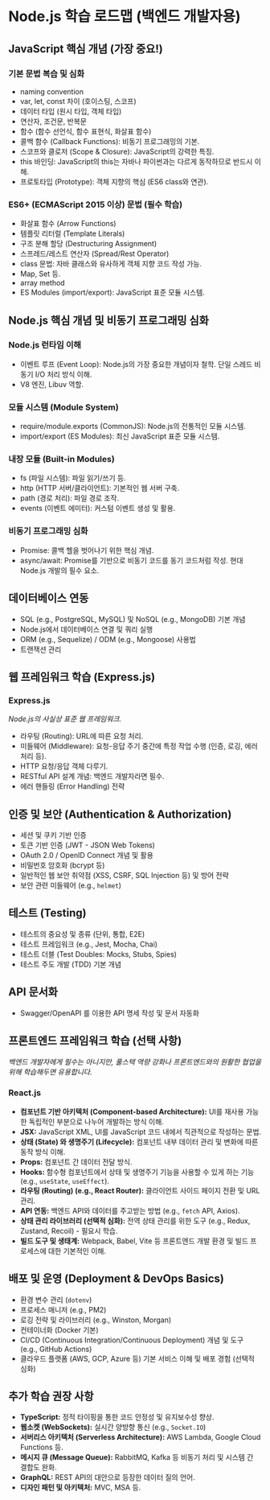# Node.js 학습 로드맵 (백엔드 개발자용)

## JavaScript 핵심 개념 (가장 중요!)

### 기본 문법 복습 및 심화
- naming convention
- var, let, const 차이 (호이스팅, 스코프)
- 데이터 타입 (원시 타입, 객체 타입)
- 연산자, 조건문, 반복문
- 함수 (함수 선언식, 함수 표현식, 화살표 함수)
- 콜백 함수 (Callback Functions): 비동기 프로그래밍의 기본.
- 스코프와 클로저 (Scope & Closure): JavaScript의 강력한 특징.
- this 바인딩: JavaScript의 this는 자바나 파이썬과는 다르게 동작하므로 반드시 이해.
- 프로토타입 (Prototype): 객체 지향의 핵심 (ES6 class와 연관).

### ES6+ (ECMAScript 2015 이상) 문법 (필수 학습)
- 화살표 함수 (Arrow Functions)
- 템플릿 리터럴 (Template Literals)
- 구조 분해 할당 (Destructuring Assignment)
- 스프레드/레스트 연산자 (Spread/Rest Operator)
- class 문법: 자바 클래스와 유사하게 객체 지향 코드 작성 가능.
- Map, Set 등.
- array method
- ES Modules (import/export): JavaScript 표준 모듈 시스템.

## Node.js 핵심 개념 및 비동기 프로그래밍 심화

### Node.js 런타임 이해
- 이벤트 루프 (Event Loop): Node.js의 가장 중요한 개념이자 철학. 단일 스레드 비동기 I/O 처리 방식 이해.
- V8 엔진, Libuv 역할.

### 모듈 시스템 (Module System)
- require/module.exports (CommonJS): Node.js의 전통적인 모듈 시스템.
- import/export (ES Modules): 최신 JavaScript 표준 모듈 시스템.

### 내장 모듈 (Built-in Modules)
- fs (파일 시스템): 파일 읽기/쓰기 등.
- http (HTTP 서버/클라이언트): 기본적인 웹 서버 구축.
- path (경로 처리): 파일 경로 조작.
- events (이벤트 에미터): 커스텀 이벤트 생성 및 활용.

### 비동기 프로그래밍 심화
- Promise: 콜백 헬을 벗어나기 위한 핵심 개념.
- async/await: Promise를 기반으로 비동기 코드를 동기 코드처럼 작성. 현대 Node.js 개발의 필수 요소.

## 데이터베이스 연동

- SQL (e.g., PostgreSQL, MySQL) 및 NoSQL (e.g., MongoDB) 기본 개념
- Node.js에서 데이터베이스 연결 및 쿼리 실행
- ORM (e.g., Sequelize) / ODM (e.g., Mongoose) 사용법
- 트랜잭션 관리

## 웹 프레임워크 학습 (Express.js)

### Express.js
*Node.js의 사실상 표준 웹 프레임워크.*

- 라우팅 (Routing): URL에 따른 요청 처리.
- 미들웨어 (Middleware): 요청-응답 주기 중간에 특정 작업 수행 (인증, 로깅, 에러 처리 등).
- HTTP 요청/응답 객체 다루기.
- RESTful API 설계 개념: 백엔드 개발자라면 필수.
- 에러 핸들링 (Error Handling) 전략

## 인증 및 보안 (Authentication & Authorization)

- 세션 및 쿠키 기반 인증
- 토큰 기반 인증 (JWT - JSON Web Tokens)
- OAuth 2.0 / OpenID Connect 개념 및 활용
- 비밀번호 암호화 (bcrypt 등)
- 일반적인 웹 보안 취약점 (XSS, CSRF, SQL Injection 등) 및 방어 전략
- 보안 관련 미들웨어 (e.g., `helmet`)

## 테스트 (Testing)

- 테스트의 중요성 및 종류 (단위, 통합, E2E)
- 테스트 프레임워크 (e.g., Jest, Mocha, Chai)
- 테스트 더블 (Test Doubles: Mocks, Stubs, Spies)
- 테스트 주도 개발 (TDD) 기본 개념

## API 문서화
- Swagger/OpenAPI 를 이용한 API 명세 작성 및 문서 자동화

## 프론트엔드 프레임워크 학습 (선택 사항)

*백엔드 개발자에게 필수는 아니지만, 풀스택 역량 강화나 프론트엔드와의 원활한 협업을 위해 학습해두면 유용합니다.*

### React.js
- **컴포넌트 기반 아키텍처 (Component-based Architecture):** UI를 재사용 가능한 독립적인 부분으로 나누어 개발하는 방식 이해.
- **JSX:** JavaScript XML, UI를 JavaScript 코드 내에서 직관적으로 작성하는 문법.
- **상태 (State) 와 생명주기 (Lifecycle):** 컴포넌트 내부 데이터 관리 및 변화에 따른 동작 방식 이해.
- **Props:** 컴포넌트 간 데이터 전달 방식.
- **Hooks:** 함수형 컴포넌트에서 상태 및 생명주기 기능을 사용할 수 있게 하는 기능 (e.g., `useState`, `useEffect`).
- **라우팅 (Routing) (e.g., React Router):** 클라이언트 사이드 페이지 전환 및 URL 관리.
- **API 연동:** 백엔드 API와 데이터를 주고받는 방법 (e.g., `fetch` API, Axios).
- **상태 관리 라이브러리 (선택적 심화):** 전역 상태 관리를 위한 도구 (e.g., Redux, Zustand, Recoil) - 필요시 학습.
- **빌드 도구 및 생태계:** Webpack, Babel, Vite 등 프론트엔드 개발 환경 및 빌드 프로세스에 대한 기본적인 이해.

## 배포 및 운영 (Deployment & DevOps Basics)

- 환경 변수 관리 (`dotenv`)
- 프로세스 매니저 (e.g., PM2)
- 로깅 전략 및 라이브러리 (e.g., Winston, Morgan)
- 컨테이너화 (Docker 기본)
- CI/CD (Continuous Integration/Continuous Deployment) 개념 및 도구 (e.g., GitHub Actions)
- 클라우드 플랫폼 (AWS, GCP, Azure 등) 기본 서비스 이해 및 배포 경험 (선택적 심화)

## 추가 학습 권장 사항

- **TypeScript:** 정적 타이핑을 통한 코드 안정성 및 유지보수성 향상.
- **웹소켓 (WebSockets):** 실시간 양방향 통신 (e.g., `Socket.IO`)
- **서버리스 아키텍처 (Serverless Architecture):** AWS Lambda, Google Cloud Functions 등.
- **메시지 큐 (Message Queue):** RabbitMQ, Kafka 등 비동기 처리 및 시스템 간 결합도 완화.
- **GraphQL:** REST API의 대안으로 등장한 데이터 질의 언어.
- **디자인 패턴 및 아키텍처:** MVC, MSA 등.
